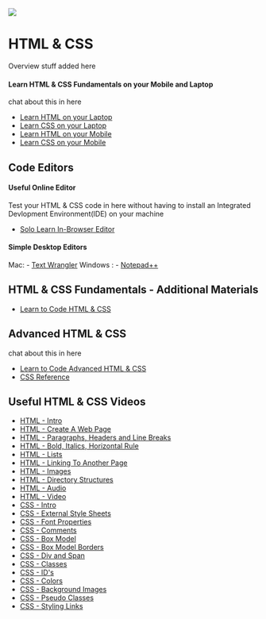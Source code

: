 <img src="https://github.com/Code-Institute-Org/Full-Stack-Web-Developer-Stream-0/blob/master/html5-css3.png">

# HTML & CSS

Overview stuff added here




#### Learn HTML & CSS Fundamentals on your Mobile and Laptop
 chat about this in here
 
 - [Learn HTML on your Laptop](http://www.sololearn.com/Course/HTML/)
 - [Learn CSS on your Laptop](http://www.sololearn.com/Course/CSS/)
 - [Learn HTML on your Mobile]( https://play.google.com/store/apps/details?id=com.sololearn.htmltrial&hl=en)
 - [Learn CSS on your Mobile](https://play.google.com/store/apps/details?id=com.sololearn.csstrial&hl=en)
 

## Code Editors

#### Useful Online Editor

Test your HTML & CSS code in here without having to install an Integrated Devlopment Environment(IDE) on your machine

- [Solo Learn In-Browser Editor](http://code.sololearn.com/#html)

#### Simple Desktop Editors

Mac:      - [Text Wrangler](http://www.barebones.com/products/textwrangler/download.html)
Windows : - [Notepad++](https://notepad-plus-plus.org/download/v6.9.1.html)

 
## HTML & CSS Fundamentals - Additional Materials
- [Learn to Code HTML & CSS](http://learn.shayhowe.com/html-css/)



## Advanced HTML & CSS

chat about this in here

- [Learn to Code Advanced HTML & CSS](http://learn.shayhowe.com/advanced-html-css/)
- [CSS Reference](http://tympanus.net/codrops/css_reference/)


## Useful HTML & CSS Videos

- [HTML - Intro ](https://www.youtube.com/watch?v=LqvFIuVlyP8)
- [HTML - Create A Web Page ](https://www.youtube.com/watch?v=rzNcKm7SXe8)
- [HTML - Paragraphs, Headers and Line Breaks ](https://www.youtube.com/watch?v=-IOX9KgMK3w)
- [HTML - Bold, Italics, Horizontal Rule ](https://www.youtube.com/watch?v=PfIAw7qC4D0)
- [HTML - Lists](https://www.youtube.com/watch?v=jFdY0wHSB_w)
- [HTML - Linking To Another Page](https://www.youtube.com/watch?v=jc1ciZtQsjY)
- [HTML - Images](https://www.youtube.com/watch?v=G98Bjyzzduk)
- [HTML - Directory Structures](https://www.youtube.com/watch?v=_DdmnBeE9mE)
- [HTML - Audio](https://www.youtube.com/watch?v=_5GzWskBSOg)
- [HTML - Video](https://www.youtube.com/watch?v=aS83ghu7uog)
- [CSS  - Intro](https://www.youtube.com/watch?v=11miJPdgNRg)
- [CSS  - External Style Sheets](https://www.youtube.com/watch?v=uDyd_3xx0Lk)
- [CSS  - Font Properties](https://www.youtube.com/watch?v=xx5kljZ2E30)
- [CSS  - Comments](https://www.youtube.com/watch?v=4JE3WNIyyoo)
- [CSS  - Box Model](https://www.youtube.com/watch?v=8Jp9PUeePPk)
- [CSS  - Box Model Borders](https://www.youtube.com/watch?v=hfiDTY3rz9U)
- [CSS  - Div and Span](https://www.youtube.com/watch?v=GuUF1ZHEj_o)
- [CSS  - Classes](https://www.youtube.com/watch?v=TXPpChkDhEU)
- [CSS  - ID's](https://www.youtube.com/watch?v=MGUZUCz5pd4)
- [CSS  - Colors](https://www.youtube.com/watch?v=6RVuU2hbCsA)
- [CSS  - Background Images](https://www.youtube.com/watch?v=c7VYKF-pAho)
- [CSS  - Pseudo Classes](https://www.youtube.com/watch?v=jFykuYxdPy4)
- [CSS  - Styling Links](https://www.youtube.com/watch?v=2KQx4POL7Xg)




